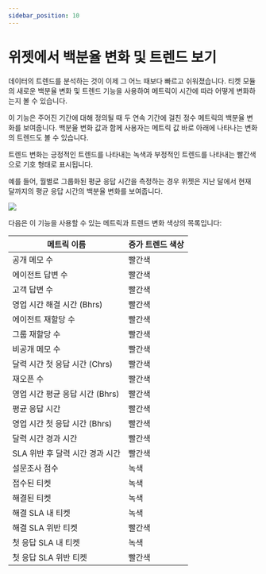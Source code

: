 ```yaml
---
sidebar_position: 10
---
```


# 위젯에서 백분율 변화 및 트렌드 보기

데이터의 트렌드를 분석하는 것이 이제 그 어느 때보다 빠르고 쉬워졌습니다. 티켓 모듈의 새로운 백분율 변화 및 트렌드 기능을 사용하여 메트릭이 시간에 따라 어떻게 변화하는지 볼 수 있습니다.

이 기능은 주어진 기간에 대해 정의될 때 두 연속 기간에 걸친 정수 메트릭의 백분율 변화를 보여줍니다. 백분율 변화 값과 함께 사용자는 메트릭 값 바로 아래에 나타나는 변화의 트렌드도 볼 수 있습니다.

트렌드 변화는 긍정적인 트렌드를 나타내는 녹색과 부정적인 트렌드를 나타내는 빨간색으로 기호 형태로 표시됩니다.

예를 들어, 월별로 그룹화된 평균 응답 시간을 측정하는 경우 위젯은 지난 달에서 현재 달까지의 평균 응답 시간의 백분율 변화를 보여줍니다.

<img src="https://s3.amazonaws.com/cdn.freshdesk.com/data/helpdesk/attachments/production/50004541210/original/5b78mTkuxyj2j0lwzEhaYSE85yp6uWVWng.png?1642489992"  />

다음은 이 기능을 사용할 수 있는 메트릭과 트렌드 변화 색상의 목록입니다:

| 메트릭 이름 | 증가 트렌드 색상 |
|---|---|
| 공개 메모 수 | 빨간색 |
| 에이전트 답변 수 | 빨간색 |
| 고객 답변 수 | 빨간색 |
| 영업 시간 해결 시간 (Bhrs) | 빨간색 |
| 에이전트 재할당 수 | 빨간색 |
| 그룹 재할당 수 | 빨간색 |
| 비공개 메모 수 | 빨간색 |
| 달력 시간 첫 응답 시간 (Chrs) | 빨간색 |
| 재오픈 수 | 빨간색 |
| 영업 시간 평균 응답 시간 (Bhrs) | 빨간색 |
| 평균 응답 시간 | 빨간색 |
| 영업 시간 첫 응답 시간 (Bhrs) | 빨간색 |
| 달력 시간 경과 시간 | 빨간색 |
| SLA 위반 후 달력 시간 경과 시간 | 빨간색 |
| 설문조사 점수 | 녹색 |
| 접수된 티켓 | 녹색 |
| 해결된 티켓 | 녹색 |
| 해결 SLA 내 티켓 | 녹색 |
| 해결 SLA 위반 티켓 | 빨간색 |
| 첫 응답 SLA 내 티켓 | 녹색 |
| 첫 응답 SLA 위반 티켓 | 빨간색 |